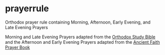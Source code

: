 # prayerrule
Orthodox prayer rule containing Morning, Afternoon, Early Evening, and Late Evening Prayers

Morning and Late Evening Prayers adapted from the [Orthodox Study Bible](https://store.ancientfaith.com/the-orthodox-study-bible-ancient-faith-edition-hardcover-ancient-christianity-speaks-to-todays-world/) and the Afternoon and Early Evening Prayers adapted from the [Ancient Faith Prayer Book](https://store.ancientfaith.com/the-ancient-faith-prayer-book/)
